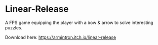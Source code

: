 # Linear-Release
A FPS game equipping the player with a bow &amp; arrow to solve interesting puzzles.

Download here: https://armintron.itch.io/linear-release
